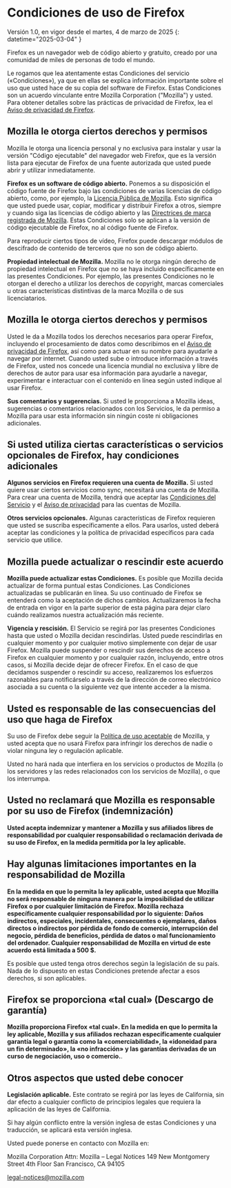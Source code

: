 # Condiciones de uso de Firefox

Versión 1.0, en vigor desde el martes, 4 de marzo de 2025
{: datetime="2025-03-04" }

Firefox es un navegador web de código abierto y gratuito, creado por una comunidad de miles de personas de todo el mundo.

Le rogamos que lea atentamente estas Condiciones del servicio («Condiciones»), ya que en ellas se explica información importante sobre el uso que usted hace de su copia del software de Firefox. Estas Condiciones son un acuerdo vinculante entre Mozilla Corporation ("Mozilla") y usted. Para obtener detalles sobre las prácticas de privacidad de Firefox, lea el [Aviso de privacidad de Firefox](https://www.mozilla.org/privacy/firefox/).

## Mozilla le otorga ciertos derechos y permisos

Mozilla le otorga una licencia personal y no exclusiva para instalar y usar la versión "Código ejecutable" del navegador web Firefox, que es la versión lista para ejecutar de Firefox de una fuente autorizada que usted puede abrir y utilizar inmediatamente.

**Firefox es un software de código abierto.** Ponemos a su disposición el código fuente de Firefox bajo las condiciones de varias licencias de código abierto, como, por ejemplo, la [Licencia Pública de Mozilla](https://www.mozilla.org/MPL/). Esto significa que usted puede usar, copiar, modificar y distribuir Firefox a otros, siempre y cuando siga las licencias de código abierto y las [Directrices de marca registrada de Mozilla](https://www.mozilla.org/foundation/trademarks/policy/). Estas Condiciones solo se aplican a la versión de código ejecutable de Firefox, no al código fuente de Firefox.

Para reproducir ciertos tipos de vídeo, Firefox puede descargar módulos de descifrado de contenido de terceros que no son de código abierto.

**Propiedad intelectual de Mozilla.** Mozilla no le otorga ningún derecho de propiedad intelectual en Firefox que no se haya incluido específicamente en las presentes Condiciones. Por ejemplo, las presentes Condiciones no le otorgan el derecho a utilizar los derechos de copyright, marcas comerciales u otras características distintivas de la marca Mozilla o de sus licenciatarios.

## Mozilla le otorga ciertos derechos y permisos

Usted le da a Mozilla todos los derechos necesarios para operar Firefox, incluyendo el procesamiento de datos como describimos en el [Aviso de privacidad de Firefox](https://www.mozilla.org/privacy/firefox/), así como para actuar en su nombre para ayudarle a navegar por internet. Cuando usted sube o introduce información a través de Firefox, usted nos concede una licencia mundial no exclusiva y libre de derechos de autor para usar esa información para ayudarle a navegar, experimentar e interactuar con el contenido en línea según usted indique al usar Firefox.

**Sus comentarios y sugerencias.** Si usted le proporciona a Mozilla ideas, sugerencias o comentarios relacionados con los Servicios, le da permiso a Mozilla para usar esta información sin ningún coste ni obligaciones adicionales.

## Si usted utiliza ciertas características o servicios opcionales de Firefox, hay condiciones adicionales

**Algunos servicios en Firefox requieren una cuenta de Mozilla.** Si usted quiere usar ciertos servicios como sync, necesitará una cuenta de Mozilla. Para crear una cuenta de Mozilla, tendrá que aceptar las [Condiciones del Servicio](https://www.mozilla.org/about/legal/terms/services/) y el [Aviso de privacidad](https://www.mozilla.org/privacy/mozilla-accounts/) para las cuentas de Mozilla.

**Otros servicios opcionales.** Algunas características de Firefox requieren que usted se suscriba específicamente a ellos. Para usarlos, usted deberá aceptar las condiciones y la política de privacidad específicos para cada servicio que utilice.

## Mozilla puede actualizar o rescindir este acuerdo

**Mozilla puede actualizar estas Condiciones.** Es posible que Mozilla decida actualizar de forma puntual estas Condiciones. Las Condiciones actualizadas se publicarán en línea. Su uso continuado de Firefox se entenderá como la aceptación de dichos cambios. Actualizaremos la fecha de entrada en vigor en la parte superior de esta página para dejar claro cuándo realizamos nuestra actualización más reciente.

**Vigencia y rescisión.** El Servicio se regirá por las presentes Condiciones hasta que usted o Mozilla decidan rescindirlas. Usted puede rescindirlas en cualquier momento y por cualquier motivo simplemente con dejar de usar Firefox. Mozilla puede suspender o rescindir sus derechos de acceso a Firefox en cualquier momento y por cualquier razón, incluyendo, entre otros casos, si Mozilla decide dejar de ofrecer Firefox. En el caso de que decidamos suspender o rescindir su acceso, realizaremos los esfuerzos razonables para notificárselo a través de la dirección de correo electrónico asociada a su cuenta o la siguiente vez que intente acceder a la misma.

## Usted es responsable de las consecuencias del uso que haga de Firefox

Su uso de Firefox debe seguir la [Política de uso aceptable](https://www.mozilla.org/about/legal/acceptable-use/) de Mozilla, y usted acepta que no usará Firefox para infringir los derechos de nadie o violar ninguna ley o regulación aplicable.

Usted no hará nada que interfiera en los servicios o productos de Mozilla (o los servidores y las redes relacionados con los servicios de Mozilla), o que los interrumpa.

## Usted no reclamará que Mozilla es responsable por su uso de Firefox (indemnización)

**Usted acepta indemnizar y mantener a Mozilla y sus afiliados libres de responsabilidad por cualquier responsabilidad o reclamación derivada de su uso de Firefox, en la medida permitida por la ley aplicable.**

## Hay algunas limitaciones importantes en la responsabilidad de Mozilla

**En la medida en que lo permita la ley aplicable, usted acepta que Mozilla no será responsable de ninguna manera por la imposibilidad de utilizar Firefox o por cualquier limitación de Firefox. Mozilla rechaza específicamente cualquier responsabilidad por lo siguiente: Daños indirectos, especiales, incidentales, consecuentes o ejemplares, daños directos o indirectos por pérdida de fondo de comercio, interrupción del negocio, pérdida de beneficios, pérdida de datos o mal funcionamiento del ordenador. Cualquier responsabilidad de Mozilla en virtud de este acuerdo está limitada a 500 $.**

Es posible que usted tenga otros derechos según la legislación de su país. Nada de lo dispuesto en estas Condiciones pretende afectar a esos derechos, si son aplicables.

## Firefox se proporciona «tal cual» (Descargo de garantía)

**Mozilla proporciona Firefox «tal cual». En la medida en que lo permita la ley aplicable, Mozilla y sus afiliados rechazan específicamente cualquier garantía legal o garantía como la «comerciabilidad», la «idoneidad para un fin determinado», la «no infracción» y las garantías derivadas de un curso de negociación, uso o comercio.**.

## Otros aspectos que usted debe conocer

**Legislación aplicable.** Este contrato se regirá por las leyes de California, sin dar efecto a cualquier conflicto de principios legales que requiera la aplicación de las leyes de California.

Si hay algún conflicto entre la versión inglesa de estas Condiciones y una traducción, se aplicará esta versión inglesa.

Usted puede ponerse en contacto con Mozilla en:

Mozilla Corporation
Attn: Mozilla – Legal Notices
149 New Montgomery Street
4th Floor
San Francisco, CA 94105

legal-notices@mozilla.com

